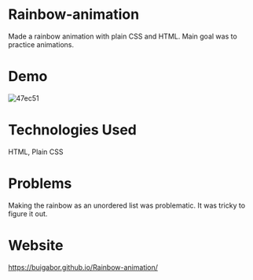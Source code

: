 # Rainbow-animation

Made a rainbow animation with plain CSS and HTML. Main goal was to practice animations.

# Demo

![47ec51](https://user-images.githubusercontent.com/65706872/86591564-1cf26700-bf92-11ea-865b-428827a3beb8.gif)


# Technologies Used

HTML, Plain CSS

# Problems

Making the rainbow as an unordered list was problematic. It was tricky to figure it out.

# Website

https://buigabor.github.io/Rainbow-animation/
